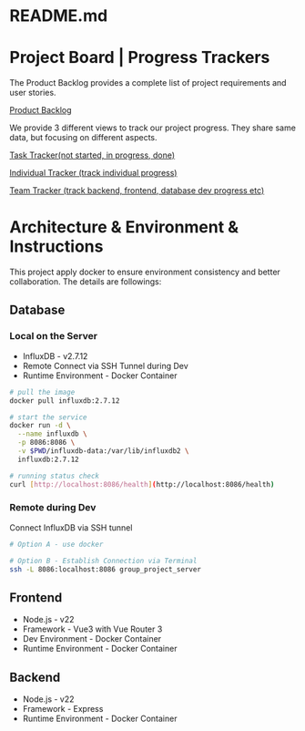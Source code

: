 # README.md

# Project Board | Progress Trackers
The Product Backlog provides a complete list of project requirements and user stories.

[Product Backlog](https://www.notion.so/25f979c8562480029c1ad3f027ac7f13?v=25f979c8562480259f77000c7e5de6ac&source=copy_link)

We provide 3 different views to track our project progress. They share same data, but focusing on different aspects.

[Task Tracker(not started, in progress, done)](https://www.notion.so/Task-Tracker-253979c8562480ac953dfe4f6261aa31?pvs=21)

[Individual Tracker (track individual progress)](https://www.notion.so/Individual-Tracker-253979c8562480ff86b2cbb59be39ea4?pvs=21)

[Team Tracker (track backend, frontend, database dev progress etc)](https://www.notion.so/Team-Tracker-253979c85624802b90d0fdf51d51c089?pvs=21)

# Architecture & Environment & Instructions

This project apply docker to ensure environment consistency and better collaboration. The details are followings:

## Database

### Local on the Server

- InfluxDB - v2.7.12
- Remote Connect via SSH Tunnel during Dev
- Runtime Environment - Docker Container

```bash
# pull the image
docker pull influxdb:2.7.12
```

```bash
# start the service
docker run -d \
  --name influxdb \
  -p 8086:8086 \
  -v $PWD/influxdb-data:/var/lib/influxdb2 \
  influxdb:2.7.12
```

```bash
# running status check
curl [http://localhost:8086/health](http://localhost:8086/health)
```

### Remote during Dev

Connect InfluxDB via SSH tunnel

```bash
# Option A - use docker
```

```bash
# Option B - Establish Connection via Terminal
ssh -L 8086:localhost:8086 group_project_server
```

## Frontend

- Node.js - v22
- Framework - Vue3 with Vue Router 3
- Dev Environment - Docker Container
- Runtime Environment - Docker Container

## Backend

- Node.js - v22
- Framework - Express
- Runtime Environment - Docker Container
